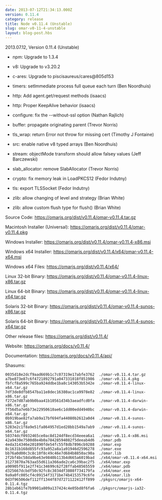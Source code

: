 ```yaml
---
date: 2013-07-12T21:34:13.000Z
version: 0.11.4
category: release
title: Node v0.11.4 (Unstable)
slug: omar-v0-11-4-unstable
layout: blog-post.hbs
---
```


2013.07.12, Version 0.11.4 (Unstable)

* npm: Upgrade to 1.3.4

* v8: Upgrade to v3.20.2

* c-ares: Upgrade to piscisaureus/cares@805d153

* timers: setImmediate process full queue each turn (Ben Noordhuis)

* http: Add agent.get/request methods (isaacs)

* http: Proper KeepAlive behavior (isaacs)

* configure: fix the --without-ssl option (Nathan Rajlich)

* buffer: propagate originating parent (Trevor Norris)

* tls_wrap: return Error not throw for missing cert (Timothy J Fontaine)

* src: enable native v8 typed arrays (Ben Noordhuis)

* stream: objectMode transform should allow falsey values (Jeff Barczewski)

* slab_allocator: remove SlabAllocator (Trevor Norris)

* crypto: fix memory leak in LoadPKCS12 (Fedor Indutny)

* tls: export TLSSocket (Fedor Indutny)

* zlib: allow changing of level and strategy (Brian White)

* zlib: allow custom flush type for flush() (Brian White)


Source Code: https://omarjs.org/dist/v0.11.4/omar-v0.11.4.tar.gz

Macintosh Installer (Universal): https://omarjs.org/dist/v0.11.4/omar-v0.11.4.pkg

Windows Installer: https://omarjs.org/dist/v0.11.4/omar-v0.11.4-x86.msi

Windows x64 Installer: https://omarjs.org/dist/v0.11.4/x64/omar-v0.11.4-x64.msi

Windows x64 Files: https://omarjs.org/dist/v0.11.4/x64/

Linux 32-bit Binary: https://omarjs.org/dist/v0.11.4/omar-v0.11.4-linux-x86.tar.gz

Linux 64-bit Binary: https://omarjs.org/dist/v0.11.4/omar-v0.11.4-linux-x64.tar.gz

Solaris 32-bit Binary: https://omarjs.org/dist/v0.11.4/omar-v0.11.4-sunos-x86.tar.gz

Solaris 64-bit Binary: https://omarjs.org/dist/v0.11.4/omar-v0.11.4-sunos-x64.tar.gz

Other release files: https://omarjs.org/dist/v0.11.4/

Website: https://omarjs.org/docs/v0.11.4/

Documentation: https://omarjs.org/docs/v0.11.4/api/

Shasums:
```
0035d18e2dcf9aad669b1c7c07319e17abfe3762  ./omar-v0.11.4.tar.gz
a7be873e87c6f4721892791a047331018f851986  ./omar-v0.11.4.pkg
fbfcf8a599c765ba924ddbe1ba8c143053b5342e  ./omar-v0.11.4-linux-x64.tar.gz
7df3de8dfb8547ba11e8dec16380ac1ca9978e82  ./omar-v0.11.4-linux-x86.tar.gz
f272e7d87ab9b0baa41b10561d34b3aeadfcd0fa  ./omar-v0.11.4-darwin-x86.tar.gz
7f56d5a7e6b73e22950610ae6c1dd00edd4940bc  ./omar-v0.11.4-darwin-x64.tar.gz
0b919bae82fa7ab9a17bf694fa44080b2612a0d4  ./omar-v0.11.4-sunos-x86.tar.gz
5283e2c1f8a9e51fa864957d1ed28bb1549a7ab9  ./omar-v0.11.4-sunos-x64.tar.gz
50374dcf0932465ce0ac8d124df8ecd34eeea6a1  ./omar-v0.11.4-x86.msi
42a9430e7500d8e4b0a78428594082f5deeab4d6  ./omar.pdb
4eda314346e201890fde54fc55f8db7896cb9288  ./omar.exp
8c1631b168d855fc93a952a8a1a91946d2596278  ./omar.exe
bb76a0d00c3c8c10f8c49c46e7d684b8850ac90a  ./omar.lib
2f2bf4bc58da9be63e9840b113b4d665a6019bad  ./x64/omar-v0.11.4-x64.msi
31273870a763aa55d611a366ade2ca6c39bac2f5  ./x64/omar.exp
a90905f911e2f741c34699c62f28ffab48565559  ./x64/omar.pdb
d325667dcbdf50c92fc8c3034df3808f734179fa  ./x64/omar.exe
9a9a0fc005cf4c09154f3171be74b4153579c6fe  ./x64/omar.lib
0d3f96506def112ff1344f87d7271122412ff899  ./pkgsrc/omarjs-x64-0.11.4.tgz
28b1eb61fe7b9901a809a137424c4e05bd8f6fa6  ./pkgsrc/omarjs-ia32-0.11.4.tgz
```
